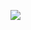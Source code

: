 ![](https://media3.giphy.com/media/v1.Y2lkPTc5MGI3NjExZjR0aDJ2OG82czhzNGN6aGk2czY4Nm83bTFoY2Y5eW0xcThtYW10diZlcD12MV9pbnRlcm5hbF9naWZfYnlfaWQmY3Q9Zw/MiYXQ5akFWhJTJ9scc/giphy.gif)